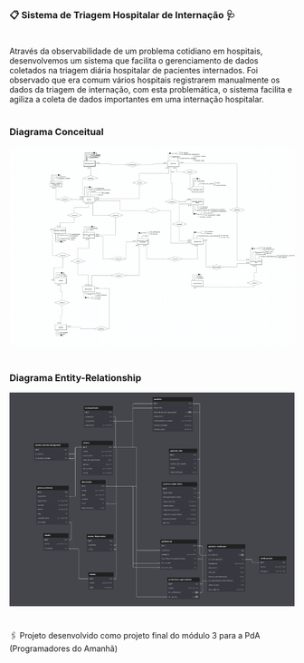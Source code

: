### 📋 Sistema de Triagem Hospitalar de Internação 🩺

#
Através da observabilidade de um problema cotidiano em hospitais, desenvolvemos um sistema que facilita o gerenciamento de dados coletados na triagem diária hospitalar de pacientes internados. Foi observado que era comum vários hospitais registrarem manualmente os dados da triagem de internação, com esta problemática, o sistema facilita e agiliza a coleta de dados importantes em uma internação hospitalar.
#

### Diagrama Conceitual

![alt text](readme/image-1.png)

#

### Diagrama Entity-Relationship

![alt text](readme/image.png)


#
🖇️ Projeto desenvolvido como projeto final do módulo 3 para a PdA (Programadores do Amanhã)  

